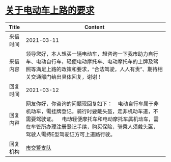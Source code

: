 # <a href="http://www.shangluo.gov.cn/zmhd/ldxxxx.jsp?urltype=leadermail.LeaderMailContentUrl&wbtreeid=1112&leadermailid=7013">关于电动车上路的要求</a>
| Title |                                                             Content                                                              |
|:-----:|----------------------------------------------------------------------------------------------------------------------------------|
| 来信时间  | 2021-03-11                                                                                                                       |
| 来信内容  | 领导您好，本人想买一辆电动车，想咨询一下我市助力自行车、电动自行车，轻便电动摩托车、电动摩托车的上牌及驾照等满足上路的政策和要求，“合法驾驶，人人有责”、期待相关交通部门给出具体回复，谢谢！                                  |
| 回复时间  | 2021-03-12                                                                                                                       |
| 回复内容  | 网友你好，你咨询的问题现回复如下：    电动自行车属于非机动车，需挂牌登记，骑行时要戴头盔，走非机动车道，不需要驾驶证。    电动轻便摩托车和电动摩托车属机动车，需在车管所办理注册登记手续，购买保险，骑乘人须戴头盔，驾驶人需持E型驾驶证方可上道路行驶。 |
| 回复机构  | <a href="../../categories/agencies/市交警支队.md">市交警支队</a>                                                                           |